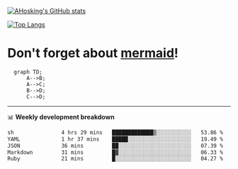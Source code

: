 [![AHosking's GitHub stats](https://github-readme-stats.vercel.app/api?username=ahosking&count_private=true&show_icons=true&theme=onedark&hide_rank=true&include_all_commits=true)](https://github.com/ahosking)

[![Top Langs](https://github-readme-stats.vercel.app/api/top-langs/?username=ahosking&layout=compact&theme=onedark)](https://github.com/ahosking)


# Don't forget about [mermaid](https://github.blog/2022-02-14-include-diagrams-markdown-files-mermaid/)!

```mermaid
  graph TD;
      A-->B;
      A-->C;
      B-->D;
      C-->D;
```
-------

📊 **Weekly development breakdown**

<!--START_SECTION:waka-->

```txt
sh               4 hrs 29 mins   █████████████▒░░░░░░░░░░░   53.86 %
YAML             1 hr 37 mins    █████░░░░░░░░░░░░░░░░░░░░   19.49 %
JSON             36 mins         ██░░░░░░░░░░░░░░░░░░░░░░░   07.39 %
Markdown         31 mins         █▓░░░░░░░░░░░░░░░░░░░░░░░   06.33 %
Ruby             21 mins         █░░░░░░░░░░░░░░░░░░░░░░░░   04.27 %
```

<!--END_SECTION:waka-->
